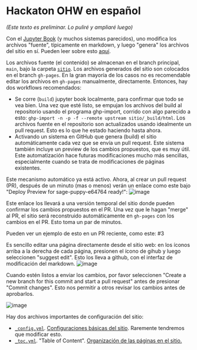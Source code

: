 # Hackaton OHW en español

*(Este texto es preliminar. Lo puliré y ampliaré luego)*

Con el [Jupyter Book](https://jupyterbook.org) (y muchos sistemas parecidos), uno modifica los archivos "fuente", típicamente en markdown, y luego "genera" los archivos del sitio en sí. Pueden leer sobre esto [aquí](https://jupyterbook.org/en/stable/basics/building/index.html). 

Los archivos fuente (el contenido) se almacenan en el branch principal, `main`, bajo la carpeta [`sitio`](sitio). Los archivos generados del sitio son colocados en el branch `gh-pages`. En la gran mayoría de los casos no es recomendable editar los archivos en `gh-pages` manualmente, directamente. Entonces, hay dos workflows recomendados:
- Se corre (`build`) jupyter book localmente, para confirmar que todo se vea bien. Una vez que esté listo, se empujan los archivos del build al repositorio usando el programa ghp-import, corrido con algo parecido a esto: `ghp-import -n -p -f --remote upstream sitio/_build/html`. Los archivos fuente en el repositorio son actualizados usando idealmente un pull request. Esto es lo que he estado haciendo hasta ahora.
- Activando un sistema en GitHub que genera (build) el sitio automáticamente cada vez que se envía un pull request. Este sistema también incluye un preview de los cambios propuestos, que es muy útil. Este automatización hace futuras modificaciones mucho más sencillas, especialmente cuando se trata de modificaciones de páginas existentes.

Este mecanismo automático ya está activo. Ahora, al crear un pull request (PR), después de un minuto (mas o menos) verán un enlace como este bajo "Deploy Preview for sage-puppy-e64764 ready!":
![image](https://user-images.githubusercontent.com/742403/220565139-f8aea2b4-9801-4ef0-81e8-9a5e318d3a4d.png)

Este enlace los llevará a una versión temporal del sitio donde pueden confirmar los cambios propuestos en el PR. Una vez que le hagan "merge" al PR, el sitio será reconstruido automáticamente en `gh-pages` con los cambios en el PR. Esto toma un par de minutos.

Pueden ver un ejemplo de esto en un PR reciente, como este: #3

Es sencillo editar una página directamente desde el sitio web: en los íconos arriba a la derecha de cada página, presionen el ícono de gihub y luego seleccionen "suggest edit". Esto los lleva a github, con el interfaz de modificación del markdown. 
![image](https://user-images.githubusercontent.com/742403/220717342-8afb20b4-5ee4-4547-9c92-c5011633431b.png)

Cuando estén listos a enviar los cambios, por favor seleccionen "Create a new branch for this commit and start a pull request" antes de presionar "Commit changes". Esto nos permitir a otros revisar los cambios antes de aprobarlos.

![image](https://user-images.githubusercontent.com/742403/220717826-e1062654-4757-4bcb-9d85-aa8300dcf432.png)


Hay dos archivos importantes de configuración del sitio:
- [`_config.yml`](sitio/_config.yml). [Configuraciones básicas del sitio](https://jupyterbook.org/en/stable/customize/config.html). Raremente tendremos que modificar esto.
- [`_toc.yml`](sitio/_toc.yml). "Table of Content". [Organización de las páginas en el sitio.](https://jupyterbook.org/en/stable/basics/organize.html)
